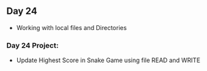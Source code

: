 ## Day 24
  - Working with local files and Directories
  
### Day 24 Project:
  - Update Highest Score in Snake Game using file READ and WRITE 